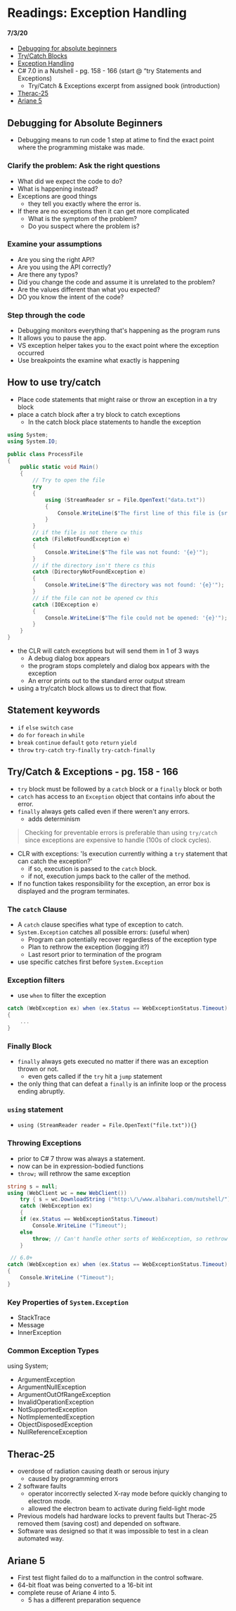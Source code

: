 # Readings: Exception Handling
#### 7/3/20

- [Debugging for absolute beginners](https://docs.microsoft.com/en-us/visualstudio/debugger/debugging-absolute-beginners?view=vs-2019)
- [Try/Catch Blocks](https://docs.microsoft.com/en-us/dotnet/standard/exceptions/how-to-use-the-try-catch-block-to-catch-exceptions)
- [Exception Handling](https://docs.microsoft.com/en-us/dotnet/standard/exceptions/how-to-use-the-try-catch-block-to-catch-exceptions)
- C# 7.0 in a Nutshell - pg. 158 - 166 (start @ “try Statements and Exceptions)
    - Try/Catch & Exceptions excerpt from assigned book (introduction)
- [Therac-25](https://en.wikipedia.org/wiki/Therac-25)
- [Ariane 5](https://en.wikipedia.org/wiki/Ariane_5)

## Debugging for Absolute Beginners
- Debugging means to run code 1 step at atime to find the exact point where the programming mistake was made. 
### Clarify the problem: Ask the right questions
- What did we expect the code to do?
- What is happening instead?
- Exceptions are good things
    - they tell you exactly where the error is. 
- If there are no exceptions then it can get more complicated
    - What is the symptom of the problem?
    - Do you suspect where the problem is?

### Examine your assumptions
- Are you sing the right API?
- Are you using the API correctly?
- Are there any typos?
- Did you change the code and assume it is unrelated to the problem?
- Are the values different than what you expected?
- DO you know the intent of the code?
### Step through the code
- Debugging monitors everything that's happening as the program runs
- It allows you to pause the app.
- VS exception helper takes you to the exact point where the exception occurred
- Use breakpoints the examine what exactly is happening

## How to use try/catch
- Place code statements that might raise or throw an exception in a try block
- place a catch block after a try block to catch exceptions
    - In the catch block place statements to handle the exception
``` C#
using System;
using System.IO;

public class ProcessFile
{
    public static void Main()
    {
        // Try to open the file
        try
        {
            using (StreamReader sr = File.OpenText("data.txt"))
            {
                Console.WriteLine($"The first line of this file is {sr.ReadLine()}");
            }
        }
        // if the file is not there cw this
        catch (FileNotFoundException e)
        {
            Console.WriteLine($"The file was not found: '{e}'");
        }
        // if the directory isn't there cs this
        catch (DirectoryNotFoundException e)
        {
            Console.WriteLine($"The directory was not found: '{e}'");
        }
        // if the file can not be opened cw this
        catch (IOException e)
        {
            Console.WriteLine($"The file could not be opened: '{e}'");
        }
    }
}
```

- the CLR will catch exceptions but will send them in 1 of 3 ways
    - A debug dialog box appears
    - the program stops completely and dialog box appears with the exception
    - An error prints out to the standard error output stream
- using a try/catch block allows us to direct that flow.

## Statement keywords
- `if` `else` `switch` `case`
- `do` `for` `foreach` `in` `while`
- `break` `continue` `default` `goto` `return` `yield`
- `throw` `try-catch` `try-finally` `try-catch-finally`

## Try/Catch & Exceptions - pg. 158 - 166 
- `try` block must be followed by a `catch` block or a `finally` block or both
- `catch` has access to an `Exception` object that contains info about the error.
- `finally` always gets called even if there weren't any errors.
    - adds determinism
> Checking for preventable errors is preferable than using `try/catch` since exceptions are expensive to handle (100s of clock cycles).
- CLR with exceptions: 'Is execution currently withing a `try` statement that can catch the exception?'
    - if so, execution is passed to the `catch` block. 
    - if not, execution jumps back to the caller of the method.
- If no function takes responsibility for the exception, an error box is displayed and the program terminates.
### The `catch` Clause
- A `catch` clause specifies what type of exception to catch.
- `System.Exception` catches all possible errors: (useful when)
    - Program can potentially recover regardless of the exception type
    - Plan to rethrow the exception (logging it?)
    - Last resort prior to termination of the program
- use specific catches first before `System.Exception`
### Exception filters
- use `when` to filter the exception
``` C#
catch (WebException ex) when (ex.Status == WebExceptionStatus.Timeout)
{
    ...
}
```
### Finally Block
- `finally` always gets executed no matter if there was an exception thrown or not.
    - even gets called if the `try` hit a `jump` statement
- the only thing that can defeat a `finally` is an infinite loop or the process ending abruptly.
### `using` statement
- `using (StreamReader reader = File.OpenText("file.txt")){}`
### Throwing Exceptions
- prior to C# 7 throw was always a statement.
- now can be in expression-bodied functions
- `throw;` will rethrow the same exception
``` C#
string s = null;
using (WebClient wc = new WebClient())
    try { s = wc.DownloadString ("http:\/\/www.albahari.com/nutshell/"); }
    catch (WebException ex)
    {
    if (ex.Status == WebExceptionStatus.Timeout)
        Console.WriteLine ("Timeout");
    else
        throw; // Can't handle other sorts of WebException, so rethrow
    }
```
``` C#
 // 6.0+
catch (WebException ex) when (ex.Status == WebExceptionStatus.Timeout)
{
    Console.WriteLine ("Timeout");
}
```

### Key Properties of `System.Exception`
- StackTrace
- Message
- InnerException

### Common Exception Types
using System;
- ArgumentException
- ArgumentNullException
- ArgumentOutOfRangeException
- InvalidOperationException
- NotSupportedException
- NotImplementedException
- ObjectDisposedException
- NullReferenceException

## Therac-25
- overdose of radiation causing death or serous injury
    - caused by programming errors
- 2 software faults
    - operator incorrectly selected X-ray mode before quickly changing to electron mode. 
    - allowed the electron beam to activate during field-light mode
- Previous models had hardware locks to prevent faults but Therac-25 removed them (saving cost) and depended on software.
- Software was designed so that it was impossible to test in a clean automated way.

## Ariane 5
- First test flight failed do to a malfunction in the control software.
- 64-bit float was being converted to a 16-bit int
- complete reuse of Ariane 4 into 5.
    - 5 has a different preparation sequence
